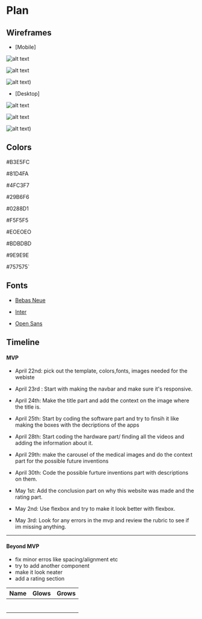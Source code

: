 # Plan


## Wireframes
* [Mobile]
  
 ![alt text](image-1.png)
  
 ![alt text](image-3.png)
  
 ![alt text](image-5.png))

  
* [Desktop]
  
 ![alt text](image.png)
 
 ![alt text](image-2.png)
  
 ![alt text](image-4.png))

## Colors

 #B3E5FC

#81D4FA

#4FC3F7

#29B6F6

#0288D1

#F5F5F5

#EOEOEO

#BDBDBD

#9E9E9E

#757575`

## Fonts
* [Bebas Neue](https://fonts.google.com/specimen/Bebas+Neue)

* [Inter](https://fonts.google.com/specimen/Inter)

* [Open Sans](https://fonts.google.com/specimen/Open+Sans)

## Timeline

#### MVP

*  April 22nd: pick out the template, colors,fonts, images needed for the webiste

*  April 23rd : Start with making the navbar and make sure it's responsive.

*  April 24th: Make the title part and add the context on the image where the title is.

*  April 25th: Start by coding the software part and try to finsih it like making the boxes with the
decriptions of the apps

* April 28th: Start coding the hardware part/ finding all the videos and adding the information about it.

* April 29th: make the carousel of the medical images and do the context part for the possible future inventions

* April 30th: Code the possible furture inventions part with descriptions on them.

* May 1st: Add the conclusion part on why this website was made and the rating part.

* May 2nd: Use flexbox and try to make it look better with flexbox.

* May 3rd: Look for any errors in the mvp and review the rubric to see if im missing anything.
---

#### Beyond MVP

* fix minor erros like spacing/alignment etc
* try to add another component
* make it look neater
* add a rating section





| Name | Glows | Grows |
| -------- | ------- | ------- |
|   |   |
|   |   |
|   |   |
|   |   |
|   |   |
|   |   |


